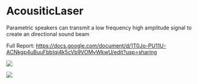 # AcousiticLaser
Parametric speakers can transmit a low frequency high amplitude signal to create an directional sound beam

Full Report: https://docs.google.com/document/d/1T0Jo-PU11U-ACNkgp4uBuuFbbIqi4k5cVb9VOMyWkwU/edit?usp=sharing


<a href="https://lh3.googleusercontent.com/pw/AIL4fc8KAblWqlWUOfe485cFECwOsnZh4_pKjr6k2o8s2zuqbsuU68jiKdhZa2hQFllpcCLR4T1hNlQERxIOVL_b9UjBYCNJLdu02LBomMdrD_iYvAhIk5E=w2400?source=screenshot.guru"> <img src="https://lh3.googleusercontent.com/pw/AIL4fc8KAblWqlWUOfe485cFECwOsnZh4_pKjr6k2o8s2zuqbsuU68jiKdhZa2hQFllpcCLR4T1hNlQERxIOVL_b9UjBYCNJLdu02LBomMdrD_iYvAhIk5E=w600-h315-p-k" /> </a>

<a href="https://lh3.googleusercontent.com/pw/AIL4fc8tAY0D6SKgrDiBUzGu1wVf8V4AOWG_X6CDCpcdqlV4uG4LEcGG6AqGiVimwWmMhtt8fxQ86vghlc3y9MPt4EpppfDS-hxmPRDO-_SW10yzHmmXWtk=w2400?source=screenshot.guru"> <img src="https://lh3.googleusercontent.com/pw/AIL4fc8tAY0D6SKgrDiBUzGu1wVf8V4AOWG_X6CDCpcdqlV4uG4LEcGG6AqGiVimwWmMhtt8fxQ86vghlc3y9MPt4EpppfDS-hxmPRDO-_SW10yzHmmXWtk=w600-h315-p-k" /> </a>
